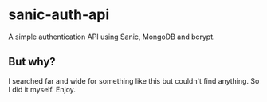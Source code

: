 # sanic-auth-api
A simple authentication API using Sanic, MongoDB and bcrypt.

## But why?
I searched far and wide for something like this but couldn't find anything. So I did it myself.
Enjoy.
